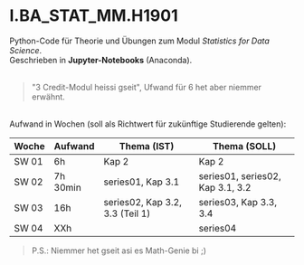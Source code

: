 # I.BA_STAT_MM.H1901
Python-Code für Theorie und Übungen zum Modul *Statistics for Data Science*.<br>
Geschrieben in **Jupyter-Notebooks** (Anaconda).<br>
<br>
> "3 Credit-Modul heissi gseit", Ufwand für 6 het aber niemmer erwähnt.
<br>
Aufwand in Wochen (soll als Richtwert für zukünftige Studierende gelten):<br> 

 Woche | Aufwand | Thema (IST) | Thema (SOLL)
------------ | ------------- | ------------- | -------------
SW 01 | 6h | Kap 2 | Kap 2
SW 02 | 7h 30min | series01, Kap 3.1 | series01, series02, Kap 3.1, 3.2
SW 03 | 16h | series02, Kap 3.2, 3.3 (Teil 1) | series03, Kap 3.3, 3.4
SW 04 | XXh |  | series04

>P.S.: Niemmer het gseit asi es Math-Genie bi ;)

